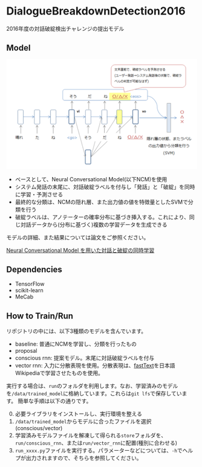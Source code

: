 # DialogueBreakdownDetection2016

2016年度の対話破綻検出チャレンジの提出モデル

## Model

![model.PNG](./doc/model.PNG)

* ベースとして、Neural Conversational Model(以下NCM)を使用
* システム発話の末尾に、対話破綻ラベルを付与し「発話」と「破綻」を同時に学習・予測させる
* 最終的な分類は、NCMの隠れ層、また出力値の値を特徴量としたSVMで分類を行う
* 破綻ラベルは、アノテーターの確率分布に基づき挿入する。これにより、同じ対話データから(分布に基づく)複数の学習データを生成できる

モデルの詳細、また結果については論文をご参照ください。

[Neural Conversational Model を用いた対話と破綻の同時学習](https://github.com/icoxfog417/DialogueBreakdownDetection2016/blob/master/doc/DialogueBreakdown2016.pdf)


## Dependencies

* TensorFlow
* scikit-learn
* MeCab


## How to Train/Run

リポジトリの中には、以下3種類のモデルを含んでいます。

* baseline: 普通にNCMを学習し、分類を行ったもの
* proposal
 * conscious rnn: 提案モデル。末尾に対話破綻ラベルを付与
 * vector rnn: 入力に分散表現を使用。分散表現は、[fastText](https://github.com/facebookresearch/fastText)を日本語Wikipediaで学習させたものを使用。

実行する場合は、`run`のフォルダを利用します。なお、学習済みのモデルを`/data/trained_model`に格納しています。これらは`git lfs`で保存しています。
簡単な手順は以下の通りです。

0. 必要ライブラリをインストールし、実行環境を整える
1. `/data/trained_model`からモデルに合ったファイルを選択(conscious/vector)
2. 学習済みモデルファイルを解凍して得られる`store`フォルダを、`run/conscious_rnn`、または`run/vector_rnn`に配置(種別に合わせる)
3. `run_xxxx.py`ファイルを実行する。パラメーターなどについては、`-h`でヘルプが出力されますので、そちらを参照してください。

